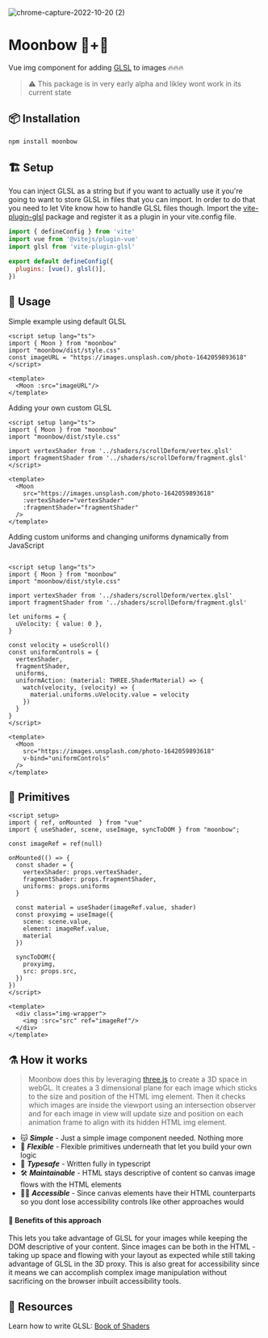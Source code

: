 ![chrome-capture-2022-10-20 (2)](https://user-images.githubusercontent.com/12764398/202923488-2abefa21-5d4d-4426-b457-7b8ee446df6e.gif)

# Moonbow :new_moon_with_face:+:rainbow:
Vue img component for adding [GLSL](https://en.wikipedia.org/wiki/OpenGL_Shading_Language) to images :fire::fire::fire:
> :warning: This package is in very early alpha and likley wont work in its current state

## :package: Installation
```bash
npm install moonbow
```

## :building_construction: Setup
You can inject GLSL as a string but if you want to actually use it you're going to want to store GLSL in files that you can import. In order to do that you need to let Vite know how to handle GLSL files though. Import the [vite-plugin-glsl](https://github.com/UstymUkhman/vite-plugin-glsl) package and register it as a plugin in your vite.config file.

```js
import { defineConfig } from 'vite'
import vue from '@vitejs/plugin-vue'
import glsl from 'vite-plugin-glsl'

export default defineConfig({
  plugins: [vue(), glsl()],
})
```

## :crystal_ball: Usage
Simple example using default GLSL
```vue
<script setup lang="ts">
import { Moon } from "moonbow"
import "moonbow/dist/style.css"
const imageURL = "https://images.unsplash.com/photo-1642059893618"
</script>

<template>
  <Moon :src="imageURL"/>
</template>
```

Adding your own custom GLSL
```vue
<script setup lang="ts">
import { Moon } from "moonbow"
import "moonbow/dist/style.css"

import vertexShader from '../shaders/scrollDeform/vertex.glsl'
import fragmentShader from '../shaders/scrollDeform/fragment.glsl'
</script>

<template>
  <Moon 
    src="https://images.unsplash.com/photo-1642059893618" 
    :vertexShader="vertexShader"
    :fragmentShader="fragmentShader"
  />
</template>
```

Adding custom uniforms and changing uniforms dynamically from JavaScript
```vue

<script setup lang="ts">
import { Moon } from "moonbow"
import "moonbow/dist/style.css"

import vertexShader from '../shaders/scrollDeform/vertex.glsl'
import fragmentShader from '../shaders/scrollDeform/fragment.glsl'

let uniforms = {
  uVelocity: { value: 0 },
}

const velocity = useScroll()
const uniformControls = {
  vertexShader,
  fragmentShader,
  uniforms,
  uniformAction: (material: THREE.ShaderMaterial) => {
    watch(velocity, (velocity) => {
      material.uniforms.uVelocity.value = velocity
    })
  }
}
</script>

<template>
  <Moon
    src="https://images.unsplash.com/photo-1642059893618"
    v-bind="uniformControls"
  />
</template>
```

## :dna: Primitives
```vue
<script setup>
import { ref, onMounted  } from "vue"
import { useShader, scene, useImage, syncToDOM } from "moonbow";

const imageRef = ref(null)

onMounted(() => {
  const shader = {
    vertexShader: props.vertexShader,
    fragmentShader: props.fragmentShader,
    uniforms: props.uniforms
  }

  const material = useShader(imageRef.value, shader)
  const proxyimg = useImage({
    scene: scene.value, 
    element: imageRef.value, 
    material
  })

  syncToDOM({
    proxyimg,
    src: props.src,
  })
})
</script>

<template>
  <div class="img-wrapper">
    <img :src="src" ref="imageRef"/>
  </div>
</template>
```

## :alembic: How it works
> Moonbow does this by leveraging [three.js](https://github.com/mrdoob/three.js/) to create a 3D space in webGL. It creates a 3 dimensional plane for each image which sticks to the size and position of the HTML img element. Then it checks which images are inside the viewport using an intersection observer and for each image in view will update size and position on each animation frame to align with its hidden HTML img element. 

- :kissing_cat: ***Simple*** - Just a simple image component needed. Nothing more
- :muscle: ***Flexible*** - Flexible primitives underneath that let you build your own logic
- :telescope: ***Typesafe*** - Written fully in typescript 
- :hammer_and_wrench: ***Maintainable*** - HTML stays descriptive of content so canvas image flows with the HTML elements
- :man_in_manual_wheelchair: ***Accessible*** - Since canvas elements have their HTML counterparts so you dont lose accessibility controls like other approaches would

#### :test_tube: Benefits of this approach
This lets you take advantage of GLSL for your images while keeping the DOM descriptive of your content. Since images can be both in the HTML - taking up space and flowing with your layout as expected while still taking advantage of GLSL in the 3D proxy. This is also great for accessibility since it means we can accomplish complex image manipulation without sacrificing on the browser inbuilt accessibility tools.

## :scroll: Resources
Learn how to write GLSL: [Book of Shaders](https://thebookofshaders.com/)
